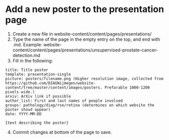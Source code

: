 # Add a new poster to the presentation page

1. Create a new file in website-content/content/pages/presentations/
2. Type the name of the page in the empty entry on the top, and end with .md. Example:  website-content/content/pages/presentations/unsupervised-prostate-cancer-detection.md
3. Fill in the following:
```
title: Title poster
template: presentation-single
picture: posters/filename.png (Higher resolution image, collected from https://github.com/DIAGNijmegen/website-content/tree/master/content/images/posters. Prefarable 1000-1200 pixels wide.)
arxiv: ArXiv link if possible
author_list: First and last names of people involved
groups: pathology/diag/rse/retina (determines on which website the poster shoud appear)
date: YYYY-MM-DD

{text describing the poster}
```

4. Commit changes at bottom of the page to save.
